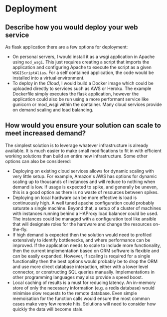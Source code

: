 # Deployment

## Describe how you would deploy your web service

As flask application there are a few options for deployment:

- On personal servers, I would install it as a wsgi application in Apache
  using `mod_wsgi`. This just requires creating a script that imports the
  application and configuring Apache to execute the script as a given
  `WSGIScriptAlias`. For a self contained application, the code would be
  installed into a virtual environment.
- To deploy in the _Cloud_, I would build a Docker image which could be
  uploaded directly to services such as AWS or Heroku. The example 
  Dockerfile simply executes the flask application, however the application
  could also be run using a more performant service like gunicorn or mod_wsgi
  within the container. Many cloud services provide on demand scaling and
  load balancing.

## How would you ensure your solution can scale to meet increased demand?

The simplest solution is to leverage whatever infrastructure is already
available. It is much easier to make small modifications to fit in with
efficient working solutions than build an entire new infrastructure. Some
other options can also be considered:

- Deploying on existing cloud services allows for dynamic scaling with very
  little setup. For example, Amazon's AWS has options for dynamic scaling up
  to thousands of instances and will reduce to nothing when demand is low.
  If usage is expected to spike, and generally be uneven, this is a good
  option as there is no waste of resources between spikes.
- Deploying on local hardware can be more effective is load is continuously
  high. A well tuned apache configuration could probably saturate a single
  machine. Beyond that, a setup of a cluster of machines with instances
  running behind a HAProxy load balancer could be used. The instances could be
  managed with a configuration tool like ansible that will designate roles for
  the hardware and change the resources on-the-fly.
- If high demand is expected then the solution would need to profiled
  extensively to identify bottlenecks, and where performance can be improved.
  If the application needs to scale to include more functionality, then the
  current implementation based on ORM software is flexible and can be easily
  expanded. However, if scaling is required for a single functionality then the
  best options would probably be to drop the ORM and use more direct database
  interaction, either with a lower level connector, or constructing SQL
  queries manually. Implementations in other programming languages may also
  provide a speed boost.
- Local caching of results is a must for reducing latency. An in-memory store
  of only the necessary information (e.g. a redis database) would minimise
  slow requests to the remote database. Even simple memoisation for the
  function calls would ensure the most common cases make very few remote
  hits. Solutions will need to consider how quickly the data will become
  stale.
